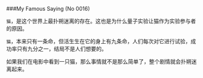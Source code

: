 ###My Famous Saying (No 0016)

`猫`，是这个世界上最扑朔迷离的存在。这也是为什么量子实验让猫作为实验参与者的原因。



`猫`，本来只有一条命，但活生生在它的身上有九条命，人们每次对它进行试验，成功率只有九分之一，结局不是人们想要的。



如果我们在电影中看到一只猫，那么事情就不是那么简单了，整个剧情就会扑朔迷离起来。



